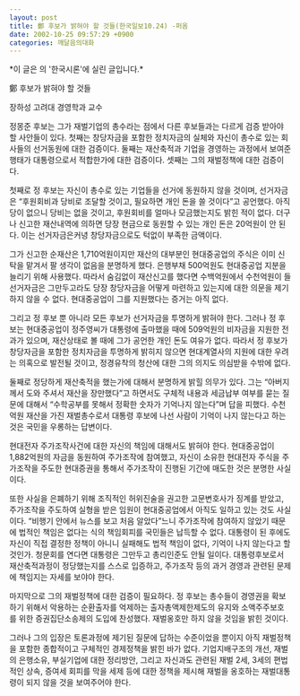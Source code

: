 ```yaml
---
layout: post
title: 鄭 후보가 밝혀야 할 것들(한국일보10.24) -퍼옴
date: 2002-10-25 09:57:29 +0900
categories: 깨달음의대화
---
```

\*이 글은 의 '한국시론'에 실린 글입니다.\*
  

  
鄭 후보가 밝혀야 할 것들
  

  

  

  
장하성 고려대 경영학과 교수
  

  

  
정몽준 후보는 그가 재벌기업의 총수라는 점에서 다른 후보들과는 다르게 검증 받아야 할 사안들이 있다. 첫째는 창당자금을 포함한 정치자금의 실체와 자신이 총수로 있는 회사들의 선거동원에 대한 검증이다. 둘째는 재산축적과 기업을 경영하는 과정에서 보여준 행태가 대통령으로서 적합한가에 대한 검증이다. 셋째는 그의 재벌정책에 대한 검증이다.
  

  
첫째로 정 후보는 자신이 총수로 있는 기업들을 선거에 동원하지 않을 것이며, 선거자금은 “후원회비과 당비로 조달할 것이고, 필요하면 개인 돈을 쓸 것이다”고 공언했다. 아직 당이 없으니 당비는 없을 것이고, 후원회비를 얼마나 모금했는지도 밝힌 적이 없다. 더구나 신고한 재산내역에 의하면 당장 현금으로 동원할 수 있는 개인 돈은 20억원이 안 된다. 이는 선거자금은커녕 창당자금으로도 턱없이 부족한 금액이다.
  

  
그가 신고한 순재산은 1,710억원이지만 재산의 대부분인 현대중공업의 주식은 이미 신탁을 맡겨서 팔 생각이 없음을 분명하게 했다. 은행부채 500억원도 현대중공업 지분을 늘리기 위해 사용했다. 따라서 숨김없이 재산신고를 했다면 수백억원에서 수천억원이 들 선거자금은 그만두고라도 당장 창당자금을 어떻게 마련하고 있는지에 대한 의문을 제기하지 않을 수 없다. 현대중공업이 그를 지원했다는 증거는 아직 없다.
  

  
그리고 정 후보 뿐 아니라 모든 후보가 선거자금을 투명하게 밝혀야 한다. 그러나 정 후보는 현대중공업이 정주영씨가 대통령에 출마했을 때에 509억원의 비자금을 지원한 전과가 있으며, 재산상태로 볼 때에 그가 공언한 개인 돈도 여유가 없다. 따라서 정 후보가 창당자금을 포함한 정치자금을 투명하게 밝히지 않으면 현대계열사의 지원에 대한 우려는 의혹으로 발전될 것이고, 정경유착의 청산에 대한 그의 의지도 의심받을 수밖에 없다.
  

  
둘째로 정당하게 재산축적을 했는가에 대해서 분명하게 밝힐 의무가 있다. 그는 “아버지께서 도와 주셔서 재산을 장만했다”고 하면서도 구체적 내용과 세금납부 여부를 묻는 질문에 대해서 “수학공부를 못해서 정확한 숫자가 기억나지 않는다”며 답을 피했다. 수천억원 재산을 가진 재벌총수로서 대통령 후보에 나선 사람이 기억이 나지 않는다고 하는 것은 국민을 우롱하는 답변이다.
  

  
현대전자 주가조작사건에 대한 자신의 책임에 대해서도 밝혀야 한다. 현대중공업이 1,882억원의 자금을 동원하여 주가조작에 참여했고, 자신이 소유한 현대전자 주식을 주가조작을 주도한 현대증권을 통해서 주가조작이 진행된 기간에 매도한 것은 분명한 사실이다.
  

  
또한 사실을 은폐하기 위해 조직적인 허위진술을 권고한 고문변호사가 징계를 받았고, 주가조작을 주도하여 실형을 받은 임원이 현대중공업에서 아직도 일하고 있는 것도 사실이다. “비행기 안에서 뉴스를 보고 처음 알았다”느니 주가조작에 참여하지 않았기 때문에 법적인 책임은 없다는 식의 책임회피를 국민들은 납득할 수 없다. 대통령이 된 후에도 자신이 직접 결정한 정책이 아니니 실패해도 법적 책임이 없다, 기억이 나지 않는다고 할 것인가. 청문회를 연다면 대통령은 그만두고 총리인준도 안될 일이다. 대통령후보로서 재산축적과정이 정당했는지를 스스로 입증하고, 주가조작 등의 과거 경영과 관련된 문제에 책임지는 자세를 보야야 한다.
  

  
마지막으로 그의 재벌정책에 대한 검증이 필요하다. 정 후보는 총수들이 경영권을 확보하기 위해서 악용하는 순환출자를 억제하는 출자총액제한제도의 유지와 소액주주보호를 위한 증권집단소송제의 도입에 찬성했다. 재벌옹호만 하지 않을 것임을 밝힌 것이다.
  

  
그러나 그의 입장은 토론과정에 제기된 질문에 답하는 수준이었을 뿐이지 아직 재벌정책을 포함한 종합적이고 구체적인 경제정책을 밝힌 바가 없다. 기업지배구조의 개선, 재벌의 은행소유, 부실기업에 대한 정리방안, 그리고 자신과도 관련된 재벌 2세, 3세의 편법적인 상속, 증여세 회피를 막을 세제 등에 대한 정책을 제시해 재벌을 옹호하는 재벌대통령이 되지 않을 것을 보여주어야 한다.